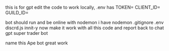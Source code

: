 this is for gpt
edit the code to work locally, 
.env has
TOKEN=
CLIENT_ID=
GUILD_ID=

bot should run and be online with nodemon
i have nodemon
.gitignore
.env
discrd.js
innit-y
 now make it work with all this code and report back to chat gpt super trader bot

name this Ape bot
great work
